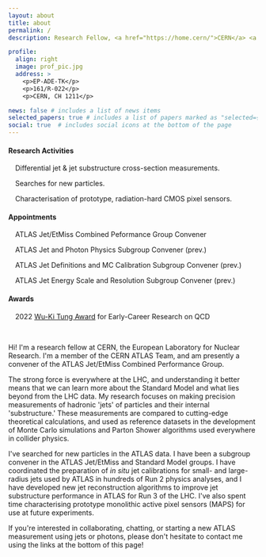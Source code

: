 ```yaml
---
layout: about
title: about
permalink: /
description: Research Fellow, <a href="https://home.cern/">CERN</a> <a href="https://atlas.cern/">ATLAS</a> Team. <a href="https://mleblanc.web.cern.ch/MLB_CV.pdf"><i>Curriculum vitae</i></a>.

profile:
  align: right
  image: prof_pic.jpg
  address: >
    <p>EP-ADE-TK</p>
    <p>161/R-022</p>
    <p>CERN, CH 1211</p>

news: false # includes a list of news items
selected_papers: true # includes a list of papers marked as "selected={true}"
social: true  # includes social icons at the bottom of the page
---
```


<p><h4>Research Activities</h4></p>

<p><i class="fas fa-microscope"></i>&#8195;Differential jet & jet substructure cross-section measurements.</p>

<p><i class="fas fa-search"></i>&#8195;Searches for new particles.</p>

<p><i class="fas fa-microchip"></i>&#8195;Characterisation of prototype, radiation-hard CMOS pixel sensors.</p>

<p><h4>Appointments</h4></p>

<p><i class="fas fa-project-diagram"></i>&#8195;ATLAS Jet/EtMiss Combined Peformance Group Convener</p>

<p><i class="fas fa-lightbulb"></i>&#8195;ATLAS Jet and Photon Physics Subgroup Convener (prev.)</p>

<p><i class="far fa-paper-plane"></i>&#8195;ATLAS Jet Definitions and MC Calibration Subgroup Convener (prev.)</p>

<p><i class="fas fa-ruler-combined"></i>&#8195;ATLAS Jet Energy Scale and Resolution Subgroup Convener (prev.)</p>

<p><h4> Awards </h4></p>

<p><i class="fas fa-award"></i>&#8195;2022 <a href="https://cteq.gitlab.io/post/">Wu-Ki Tung Award</a> for Early-Career Research on QCD</p>

<br>

<p>Hi! I'm a research fellow at CERN, the European Laboratory for Nuclear Research. I'm a member of the CERN ATLAS Team, and am presently a convener of the ATLAS Jet/EtMiss Combined Performance Group.</p>

<p>The strong force is everywhere at the LHC, and understanding it better means that we can learn more about the Standard Model and what lies beyond from the LHC data. My research focuses on making precision measurements of hadronic 'jets' of particles and their internal 'substructure.' These measurements are compared to cutting-edge theoretical calculations, and used as reference datasets in the development of Monte Carlo simulations and Parton Shower algorithms used everywhere in collider physics.</p>

<p>I've searched for new particles in the ATLAS data. I have been a subgroup convener in the ATLAS Jet/EtMiss and Standard Model groups. I have coordinated the preparation of <i>in situ</i> jet calibrations for small- and large-radius jets used by ATLAS in hundreds of Run 2 physics analyses, and I have developed new jet reconstruction algorithms to improve jet substructure performance in ATLAS for Run 3 of the LHC. I've also spent time characterising prototype monolithic active pixel sensors (MAPS) for use at future experiments.</p>

<p>If you're interested in collaborating, chatting, or starting a new ATLAS measurement using jets or photons, please don't hesitate to contact me using the links at the bottom of this page!</p>
